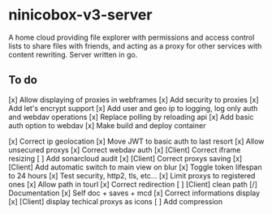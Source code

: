# ninicobox-v3-server

A home cloud providing file explorer with permissions and access control lists to share files with friends, and acting as a proxy for other services with content rewriting. Server written in go.

## To do

[x] Allow displaying of proxies in webframes
[x] Add security to proxies
[x] Add let's encrypt support
[x] Add user and geo ip to logging, log only auth and webdav operations
[x] Replace polling by reloading api
[x] Add basic auth option to webdav
[x] Make build and deploy container

[x] Correct ip geolocation
[x] Move JWT to basic auth to last resort
[x] Allow unsecured proxys
[x] Correct webdav auth
[x] [Client] Correct iframe resizing
[ ] Add sonarcloud audit
[x] [Client] Correct proxys saving
[x] [Client] Add automatic switch to main view on blur
[x] Toggle token lifespan to 24 hours
[x] Test security, http2, tls, etc...
[x] Limit proxys to registered ones
[x] Allow path in tourl
[x] Correct redirection
[ ] [Client] clean path
[/] Documentation
[x] Self doc + saves + mcd
[x] Correct informations display
[x] [Client] display techical proxys as icons
[ ] Add compression